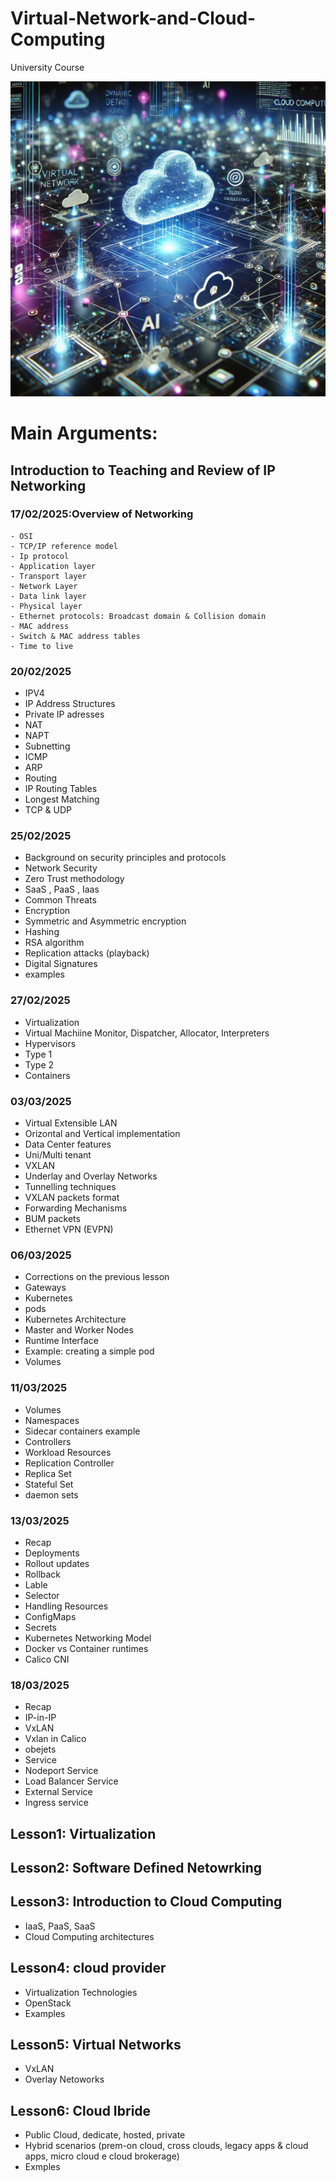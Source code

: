 # Virtual-Network-and-Cloud-Computing
University Course



![Logo del progetto](./img/img1)

# Main Arguments:

## Introduction to Teaching and Review of IP Networking 
### 17/02/2025:Overview of Networking
	- OSI 
	- TCP/IP reference model
	- Ip protocol
	- Application layer
	- Transport layer
	- Network Layer
	- Data link layer
	- Physical layer
	- Ethernet protocols: Broadcast domain & Collision domain
	- MAC address
	- Switch & MAC address tables
	- Time to live 


### 20/02/2025
- IPV4
- IP Address Structures
- Private IP adresses
- NAT
- NAPT
- Subnetting
- ICMP
- ARP
- Routing
- IP Routing Tables
- Longest Matching
- TCP & UDP


### 25/02/2025
- Background on security principles and protocols
- Network Security
- Zero Trust methodology
- SaaS , PaaS , Iaas
- Common Threats
- Encryption
- Symmetric and Asymmetric encryption
- Hashing
- RSA algorithm
- Replication attacks (playback)
- Digital Signatures
- examples


### 27/02/2025
- Virtualization
- Virtual Machiine Monitor, Dispatcher, Allocator, Interpreters
- Hypervisors
- Type 1 
- Type 2
- Containers

### 03/03/2025
- Virtual Extensible LAN
- Orizontal and Vertical implementation
- Data Center features
- Uni/Multi tenant
- VXLAN
- Underlay and Overlay Networks
- Tunnelling techniques
- VXLAN packets format
- Forwarding Mechanisms
- BUM packets
- Ethernet VPN (EVPN)

### 06/03/2025
- Corrections on the previous lesson
- Gateways 
- Kubernetes
- pods
- Kubernetes Architecture
- Master and Worker Nodes
- Runtime Interface
- Example: creating a simple pod
- Volumes

### 11/03/2025
- Volumes
- Namespaces
- Sidecar containers example
- Controllers
- Workload Resources
- Replication Controller
- Replica Set
- Stateful Set
- daemon sets

### 13/03/2025
- Recap
- Deployments
- Rollout updates
- Rollback
- Lable 
- Selector
- Handling Resources
- ConfigMaps 
- Secrets
- Kubernetes Networking Model
- Docker vs Container runtimes
- Calico CNI

### 18/03/2025
- Recap
- IP-in-IP 
- VxLAN
- Vxlan in Calico
- obejets
- Service
- Nodeport Service
- Load Balancer Service
- External Service
- Ingress service








## Lesson1: Virtualization 

## Lesson2: Software Defined Netowrking

## Lesson3: Introduction to Cloud Computing
- IaaS, PaaS, SaaS
- Cloud Computing architectures

## Lesson4: cloud provider
- Virtualization Technologies
- OpenStack
- Examples


## Lesson5: Virtual Networks
- VxLAN
- Overlay Netoworks


## Lesson6: Cloud Ibride
- Public Cloud, dedicate, hosted, private
- Hybrid scenarios (prem-on cloud, cross clouds, legacy apps & cloud apps, micro cloud e cloud brokerage)
- Exmples
